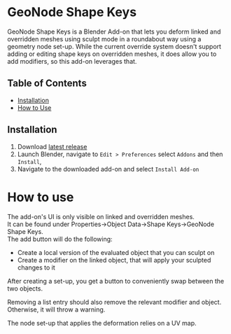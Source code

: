 # GeoNode Shape Keys
GeoNode Shape Keys is a Blender Add-on that lets you deform linked and overridden meshes using sculpt mode in a roundabout way using a geometry node set-up. While the current override system doesn't support adding or editing shape keys on overridden meshes, it does allow you to add modifiers, so this add-on leverages that.
## Table of Contents

- [Installation](#installation)
- [How to Use](#how-to-use)

## Installation
1. Download [latest release](../addons/overview) 
2. Launch Blender, navigate to `Edit > Preferences` select `Addons` and then `Install`, 
3. Navigate to the downloaded add-on and select `Install Add-on` 

# How to use
The add-on's UI is only visible on linked and overridden meshes.  
It can be found under Properties->Object Data->Shape Keys->GeoNode Shape Keys.  
The add button will do the following:  
- Create a local version of the evaluated object that you can sculpt on  
- Create a modifier on the linked object, that will apply your sculpted changes to it  

After creating a set-up, you get a button to conveniently swap between the two objects.

Removing a list entry should also remove the relevant modifier and object. Otherwise, it will throw a warning.  

The node set-up that applies the deformation relies on a UV map.